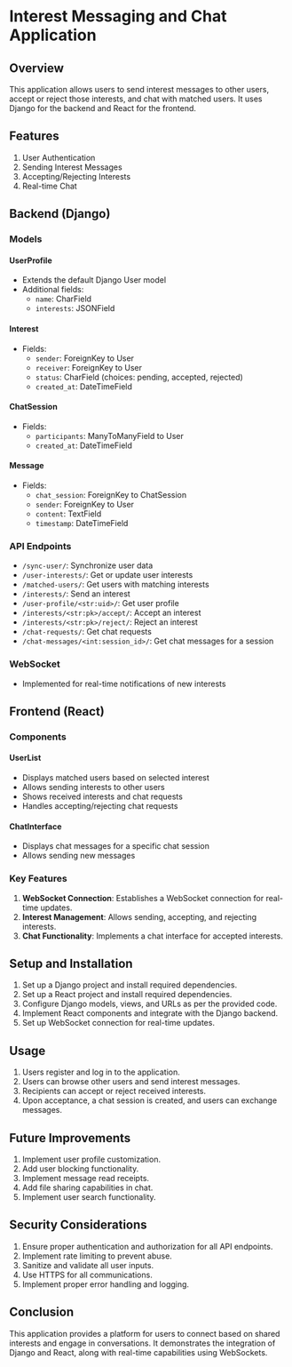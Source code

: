 # Interest Messaging and Chat Application

## Overview

This application allows users to send interest messages to other users, accept or reject those interests, and chat with matched users. It uses Django for the backend and React for the frontend.

## Features

1. User Authentication
2. Sending Interest Messages
3. Accepting/Rejecting Interests
4. Real-time Chat

## Backend (Django)

### Models

#### UserProfile

- Extends the default Django User model
- Additional fields:
  - `name`: CharField
  - `interests`: JSONField

#### Interest

- Fields:
  - `sender`: ForeignKey to User
  - `receiver`: ForeignKey to User
  - `status`: CharField (choices: pending, accepted, rejected)
  - `created_at`: DateTimeField

#### ChatSession

- Fields:
  - `participants`: ManyToManyField to User
  - `created_at`: DateTimeField

#### Message

- Fields:
  - `chat_session`: ForeignKey to ChatSession
  - `sender`: ForeignKey to User
  - `content`: TextField
  - `timestamp`: DateTimeField

### API Endpoints

- `/sync-user/`: Synchronize user data
- `/user-interests/`: Get or update user interests
- `/matched-users/`: Get users with matching interests
- `/interests/`: Send an interest
- `/user-profile/<str:uid>/`: Get user profile
- `/interests/<str:pk>/accept/`: Accept an interest
- `/interests/<str:pk>/reject/`: Reject an interest
- `/chat-requests/`: Get chat requests
- `/chat-messages/<int:session_id>/`: Get chat messages for a session

### WebSocket

- Implemented for real-time notifications of new interests

## Frontend (React)

### Components

#### UserList

- Displays matched users based on selected interest
- Allows sending interests to other users
- Shows received interests and chat requests
- Handles accepting/rejecting chat requests

#### ChatInterface

- Displays chat messages for a specific chat session
- Allows sending new messages

### Key Features

1. **WebSocket Connection**: Establishes a WebSocket connection for real-time updates.
2. **Interest Management**: Allows sending, accepting, and rejecting interests.
3. **Chat Functionality**: Implements a chat interface for accepted interests.

## Setup and Installation

1. Set up a Django project and install required dependencies.
2. Set up a React project and install required dependencies.
3. Configure Django models, views, and URLs as per the provided code.
4. Implement React components and integrate with the Django backend.
5. Set up WebSocket connection for real-time updates.

## Usage

1. Users register and log in to the application.
2. Users can browse other users and send interest messages.
3. Recipients can accept or reject received interests.
4. Upon acceptance, a chat session is created, and users can exchange messages.

## Future Improvements

1. Implement user profile customization.
2. Add user blocking functionality.
3. Implement message read receipts.
4. Add file sharing capabilities in chat.
5. Implement user search functionality.

## Security Considerations

1. Ensure proper authentication and authorization for all API endpoints.
2. Implement rate limiting to prevent abuse.
3. Sanitize and validate all user inputs.
4. Use HTTPS for all communications.
5. Implement proper error handling and logging.

## Conclusion

This application provides a platform for users to connect based on shared interests and engage in conversations. It demonstrates the integration of Django and React, along with real-time capabilities using WebSockets.
